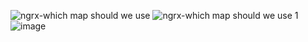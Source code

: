 ![ngrx-which map should we use](https://user-images.githubusercontent.com/93693577/158955690-5aee78b5-5b00-4f56-a378-7dbf545909a6.png)
![ngrx-which map should we use 1](https://user-images.githubusercontent.com/93693577/158955698-d9c1da3d-2527-4a19-9e75-3aa82afc5db3.png)
![image](https://user-images.githubusercontent.com/93693577/158955782-57f4f42c-ae55-47bb-9b2e-685aa47e2b65.png)
